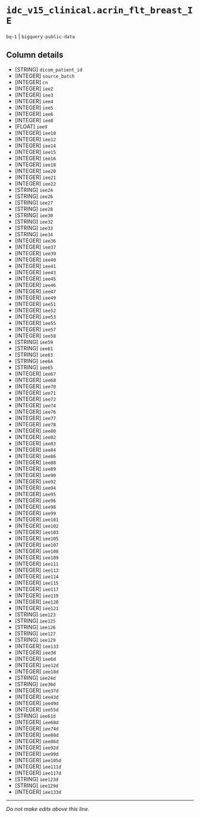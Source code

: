 # `idc_v15_clinical.acrin_flt_breast_IE`
`bq-1` | `bigquery-public-data`

## Column details
* [STRING]    `dicom_patient_id`
* [INTEGER]   `source_batch`
* [INTEGER]   `cn`
* [INTEGER]   `iee2`
* [INTEGER]   `iee3`
* [INTEGER]   `iee4`
* [INTEGER]   `iee5`
* [INTEGER]   `iee6`
* [INTEGER]   `iee8`
* [FLOAT]     `iee9`
* [INTEGER]   `iee10`
* [INTEGER]   `iee12`
* [INTEGER]   `iee14`
* [INTEGER]   `iee15`
* [INTEGER]   `iee16`
* [INTEGER]   `iee18`
* [INTEGER]   `iee20`
* [INTEGER]   `iee21`
* [INTEGER]   `iee22`
* [STRING]    `iee24`
* [STRING]    `iee26`
* [STRING]    `iee27`
* [STRING]    `iee28`
* [STRING]    `iee30`
* [STRING]    `iee32`
* [STRING]    `iee33`
* [STRING]    `iee34`
* [INTEGER]   `iee36`
* [INTEGER]   `iee37`
* [INTEGER]   `iee39`
* [INTEGER]   `iee40`
* [INTEGER]   `iee41`
* [INTEGER]   `iee43`
* [INTEGER]   `iee45`
* [INTEGER]   `iee46`
* [INTEGER]   `iee47`
* [INTEGER]   `iee49`
* [INTEGER]   `iee51`
* [INTEGER]   `iee52`
* [INTEGER]   `iee53`
* [INTEGER]   `iee55`
* [INTEGER]   `iee57`
* [INTEGER]   `iee58`
* [STRING]    `iee59`
* [STRING]    `iee61`
* [STRING]    `iee63`
* [STRING]    `iee64`
* [STRING]    `iee65`
* [INTEGER]   `iee67`
* [INTEGER]   `iee68`
* [INTEGER]   `iee70`
* [INTEGER]   `iee71`
* [INTEGER]   `iee72`
* [INTEGER]   `iee74`
* [INTEGER]   `iee76`
* [INTEGER]   `iee77`
* [INTEGER]   `iee78`
* [INTEGER]   `iee80`
* [INTEGER]   `iee82`
* [INTEGER]   `iee83`
* [INTEGER]   `iee84`
* [INTEGER]   `iee86`
* [INTEGER]   `iee88`
* [INTEGER]   `iee89`
* [INTEGER]   `iee90`
* [INTEGER]   `iee92`
* [INTEGER]   `iee94`
* [INTEGER]   `iee95`
* [INTEGER]   `iee96`
* [INTEGER]   `iee98`
* [INTEGER]   `iee99`
* [INTEGER]   `iee101`
* [INTEGER]   `iee102`
* [INTEGER]   `iee103`
* [INTEGER]   `iee105`
* [INTEGER]   `iee107`
* [INTEGER]   `iee108`
* [INTEGER]   `iee109`
* [INTEGER]   `iee111`
* [INTEGER]   `iee113`
* [INTEGER]   `iee114`
* [INTEGER]   `iee115`
* [INTEGER]   `iee117`
* [INTEGER]   `iee119`
* [INTEGER]   `iee120`
* [INTEGER]   `iee121`
* [STRING]    `iee123`
* [STRING]    `iee125`
* [STRING]    `iee126`
* [STRING]    `iee127`
* [STRING]    `iee129`
* [INTEGER]   `iee133`
* [INTEGER]   `iee3d`
* [INTEGER]   `iee6d`
* [INTEGER]   `iee12d`
* [INTEGER]   `iee18d`
* [STRING]    `iee24d`
* [STRING]    `iee30d`
* [INTEGER]   `iee37d`
* [INTEGER]   `iee43d`
* [INTEGER]   `iee49d`
* [INTEGER]   `iee55d`
* [STRING]    `iee61d`
* [INTEGER]   `iee68d`
* [INTEGER]   `iee74d`
* [INTEGER]   `iee80d`
* [INTEGER]   `iee86d`
* [INTEGER]   `iee92d`
* [INTEGER]   `iee99d`
* [INTEGER]   `iee105d`
* [INTEGER]   `iee111d`
* [INTEGER]   `iee117d`
* [STRING]    `iee123d`
* [STRING]    `iee129d`
* [INTEGER]   `iee133d`

-------------------------------------------------------------------------------
*Do not make edits above this line.*
